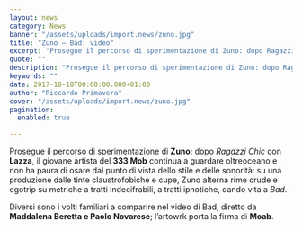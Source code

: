 ```yaml
---
layout: news
category: News
banner: "/assets/uploads/import.news/zuno.jpg"
title: "Zuno – Bad: video"
excerpt: "Prosegue il percorso di sperimentazione di Zuno: dopo Ragazzi Chic con Lazza, il giovane artista del 333 Mob continua a guardare oltreoceano e non ha paura di osare dal punto di vista dello stile e delle sonorità: su una produzione dalle tinte claustrofobiche e cupe, Zuno alterna rime crude e egotrip su metriche a tratti [&hellip"
quote: ""
description: "Prosegue il percorso di sperimentazione di Zuno: dopo Ragazzi Chic con Lazza, il giovane artista del 333 Mob continua a guardare oltreoceano e non ha paura di osare dal punto di vista dello stile e delle sonorità: su una produzione dalle tinte claustrofobiche e cupe, Zuno alterna rime crude e egotrip su metriche a tratti [&hellip"
keywords: ""
date: 2017-10-18T00:00:00.000+01:00
author: "Riccardo Primavera"
cover: "/assets/uploads/import.news/zuno.jpg"
pagination:
  enabled: true

---
```


Prosegue il percorso di sperimentazione di **Zuno**: dopo _Ragazzi Chic_ con **Lazza**, il giovane artista del **333 Mob** continua a guardare oltreoceano e non ha paura di osare dal punto di vista dello stile e delle sonorità: su una produzione dalle tinte claustrofobiche e cupe, Zuno alterna rime crude e egotrip su metriche a tratti indecifrabili, a tratti ipnotiche, dando vita a _Bad_.

Diversi sono i volti familiari a comparire nel video di Bad, diretto da **Maddalena Beretta e Paolo Novarese**; l’artowrk porta la firma di **Moab**.